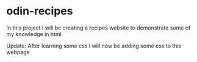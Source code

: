 # odin-recipes
In this project I will be creating a recipes website to demonstrate some of my knowledge in html

Update: After learning some css I will now be adding some css to this webpage
